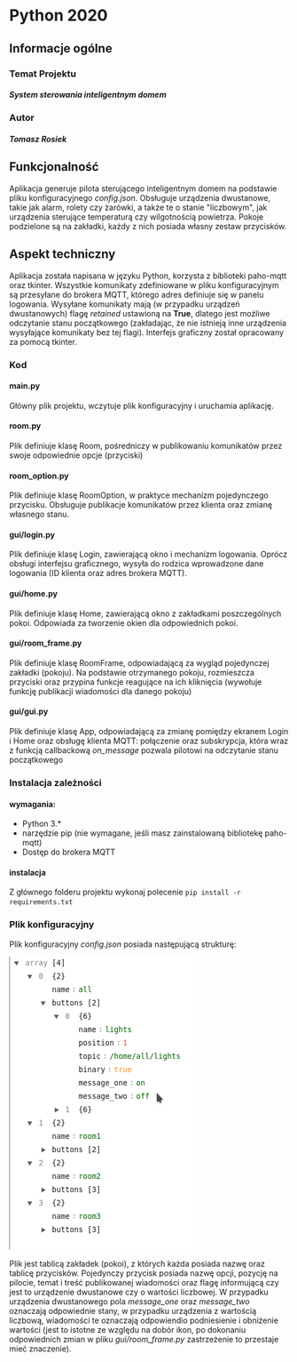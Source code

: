 # Python 2020
## Informacje ogólne
### Temat Projektu
##### System sterowania inteligentnym domem
### Autor
##### Tomasz Rosiek
## Funkcjonalność
Aplikacja generuje pilota sterującego inteligentnym domem na podstawie pliku konfiguracyjnego *config.json*. Obsługuje urządzenia dwustanowe, takie jak alarm, rolety czy żarówki, a także te o stanie "liczbowym", jak urządzenia sterujące temperaturą czy wilgotnością powietrza.
Pokoje podzielone są na zakładki, każdy z nich posiada własny zestaw przycisków.
## Aspekt techniczny
Aplikacja została napisana w języku Python, korzysta z biblioteki paho-mqtt oraz tkinter. 
Wszystkie komunikaty zdefiniowane w pliku konfiguracyjnym są przesyłane do brokera MQTT, którego adres definiuje się w panelu logowania. Wysyłane komunikaty mają (w przypadku urządzeń dwustanowych) flagę *retained* ustawioną na **True**, dlatego jest możliwe odczytanie stanu początkowego (zakładając, że nie istnieją inne urządzenia wysyłające komunikaty bez tej flagi).
Interfejs graficzny został opracowany za pomocą tkinter.
### Kod
#### main.py
Główny plik projektu, wczytuje plik konfiguracyjny i uruchamia aplikację.
#### room.py
Plik definiuje klasę Room, pośredniczy w publikowaniu komunikatów przez swoje odpowiednie opcje (przyciski)
#### room_option.py
Plik definiuje klasę RoomOption, w praktyce mechanizm pojedynczego przycisku. Obsługuje publikacje komunikatów przez klienta oraz zmianę własnego stanu.
#### gui/login.py
Plik definiuje klasę Login, zawierającą okno i mechanizm logowania. Oprócz obsługi interfejsu graficznego, wysyła do rodzica wprowadzone dane logowania (ID klienta oraz adres brokera MQTT).
#### gui/home.py
Plik definiuje klasę Home, zawierającą okno z zakładkami poszczególnych pokoi. Odpowiada za tworzenie okien dla odpowiednich pokoi.
#### gui/room_frame.py
Plik definiuje klasę RoomFrame, odpowiadającą za wygląd pojedynczej zakładki (pokoju). Na podstawie otrzymanego pokoju, rozmieszcza przyciski oraz przypina funkcje reagujące na ich kliknięcia (wywołuje funkcję publikacji wiadomości dla danego pokoju)
#### gui/gui.py
Plik definiuje klasę App, odpowiadającą za zmianę pomiędzy ekranem Login i Home oraz  obsługę klienta MQTT: połączenie oraz subskrypcja, która wraz z funkcją callbackową *on_message* pozwala pilotowi na odczytanie stanu początkowego 
### Instalacja zależności
#### wymagania:
  * Python 3.*
  * narzędzie pip (nie wymagane, jeśli masz zainstalowaną bibliotekę paho-mqtt)
  * Dostęp do brokera MQTT
 #### instalacja
 Z głównego folderu projektu wykonaj polecenie
 `pip install -r requirements.txt`
 ### Plik konfiguracyjny
 Plik konfiguracyjny *config.json* posiada następującą strukturę:
 
 ![Struktura JSON](https://github.com/tomros766/smarthome-control/blob/master/img/config.png "struktura pliku JSON")
 
 Plik jest tablicą zakładek (pokoi), z których każda posiada nazwę oraz tablicę przycisków. Pojedynczy przycisk posiada nazwę opcji, pozycję na pilocie, temat i treść publikowanej wiadomości oraz flagę informującą czy jest to urządzenie dwustanowe czy o wartości liczbowej. W przypadku urządzenia dwustanowego pola *message_one* oraz *message_two* oznaczają odpowiednie stany, w przypadku urządzenia z wartością liczbową, wiadomości te oznaczają odpowiendio podniesienie i obniżenie wartości (jest to istotne ze względu na dobór ikon, po dokonaniu odpowiednich zmian w pliku
 *gui/room_frame.py* zastrzeżenie to przestaje mieć znaczenie).
